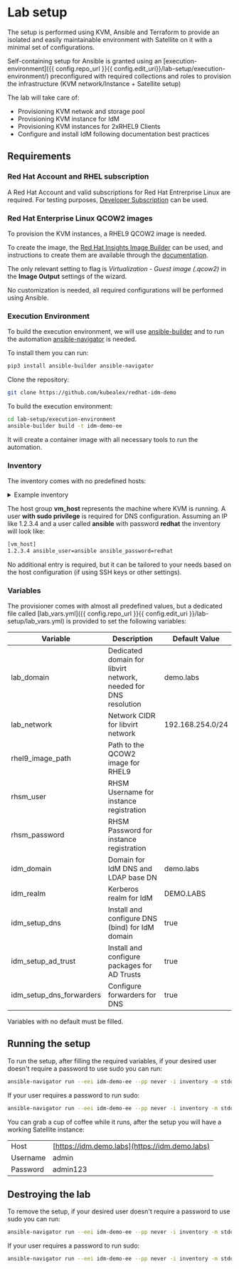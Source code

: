 # Lab setup

The setup is performed using KVM, Ansible and Terraform to provide an isolated and easily maintainable environment with Satellite on it with a minimal set of configurations.

Self-containing setup for Ansible is granted using an [execution-environment]({{ config.repo_url }}{{ config.edit_uri}}/lab-setup/execution-environment/) preconfigured with required collections and roles to provision the infrastructure (KVM network/Instance + Satellite setup)

The lab will take care of:

- Provisioning KVM netwok and storage pool
- Provisioning KVM instance for IdM
- Provisioning KVM instances for 2xRHEL9 Clients
- Configure and install IdM following documentation best practices

## Requirements

### Red Hat Account and RHEL subscription

A Red Hat Account and valid subscriptions for Red Hat Entrerprise Linux are required. For testing purposes, [Developer Subscription](https://developers.redhat.com/articles/faqs-no-cost-red-hat-enterprise-linux) can be used.

### Red Hat Enterprise Linux QCOW2 images

To provision the KVM instances, a RHEL9 QCOW2 image is needed.

To create the image, the [Red Hat Insights Image Builder](https://console.redhat.com/insights/image-builder) can be used, and instructions to create them are available through the [documentation](https://docs.redhat.com/en/documentation/red_hat_enterprise_linux/8/html-single/creating_customized_images_by_using_insights_image_builder/index#assembly_creating-a-customized-rhel-guest-image-using-red-hat-image-builder).

The only relevant setting to flag is *Virtualization - Guest image (.qcow2)* in the **Image Output** settings of the wizard.

No customization is needed, all required configurations will be performed using Ansible.

### Execution Environment

To build the execution environment, we will use [ansible-builder](https://ansible.readthedocs.io/projects/builder/en/latest/) and to run the automation [ansible-navigator](https://ansible.readthedocs.io/projects/navigator/) is needed.

To install them you can run:

```bash
pip3 install ansible-builder ansible-navigator
```

Clone the repository:

```bash
git clone https://github.com/kubealex/redhat-idm-demo
```

To build the execution environment:

```bash
cd lab-setup/execution-environment
ansible-builder build -t idm-demo-ee
```

It will create a container image with all necessary tools to run the automation.

### Inventory

The inventory comes with no predefined hosts:

<details>
  <summary>Example inventory</summary>
  ```dockerfile
  --8<-- "lab-setup/inventory"
  ```
</details>

The host group **vm_host** represents the machine where KVM is running. A user **with sudo privilege** is required for DNS configuration. Assuming an IP like 1.2.3.4 and a user called **ansible** with password **redhat** the inventory will look like:

```bash
[vm_host]
1.2.3.4 ansible_user=ansible ansible_password=redhat
```

No additional entry is required, but it can be tailored to your needs based on the host configuration (if using SSH keys or other settings).

### Variables

The provisioner comes with almost all predefined values, but a dedicated file called [lab_vars.yml]({{ config.repo_url }}{{ config.edit_uri }}/lab-setup/lab_vars.yml) is provided to set the following variables:

| Variable                       | Description                                                              | Default Value            |
|--------------------------------|--------------------------------------------------------------------------|--------------------------|
| lab_domain | Dedicated domain for libvirt network, needed for DNS resolution| demo.labs   |
| lab_network | Network CIDR for libvirt network | 192.168.254.0/24|
| rhel9_image_path | Path to the QCOW2 image for RHEL9| |
| rhsm_user | RHSM Username for instance registration | | 
| rhsm_password | RHSM Password for instance registration | | 
| idm_domain | Domain for IdM DNS and LDAP base DN | demo.labs |
| idm_realm | Kerberos realm for IdM | DEMO.LABS | 
| idm_setup_dns | Install and configure DNS (bind) for IdM domain | true | 
| idm_setup_ad_trust | Install and configure packages for AD Trusts | true | 
| idm_setup_dns_forwarders | Configure forwarders for DNS | true |

Variables with no default must be filled.

## Running the setup

To run the setup, after filling the required variables, if your desired user doesn't require a password to use sudo you can run:

```bash
ansible-navigator run --eei idm-demo-ee --pp never -i inventory -m stdout create-lab.yml
```

If your user requires a password to run sudo:

```bash
ansible-navigator run --eei idm-demo-ee --pp never -i inventory -m stdout create-lab.yml -K 
```

You can grab a cup of coffee while it runs, after the setup you will have a working Satellite instance:

| | | 
| - | - | 
| Host | [https://idm.demo.labs](https://idm.demo.labs) |
| Username | admin | 
| Password | admin123 | 

## Destroying the lab

To remove the setup, if your desired user doesn't require a password to use sudo you can run:

```bash
ansible-navigator run --eei idm-demo-ee --pp never -i inventory -m stdout destroy-lab.yml
```

If your user requires a password to run sudo:

```bash
ansible-navigator run --eei idm-demo-ee --pp never -i inventory -m stdout destroy-lab.yml -K 
```
